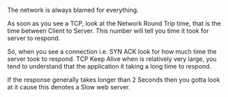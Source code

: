 
The network is always blamed for everything.

As soon as you see a TCP, look at the Network Round Trip time, that is the time between Client to Server.
This number will tell you time it took for server to respond.

So, when you see a connection i.e. SYN ACK look for how much time the server took to respond. TCP Keep Alive when is relatively very large, you tend to understand that the application it taking a long time to respond.

If the response generally takes longer than 2 Seconds then you gotta look at it cause this denotes a Slow web server.